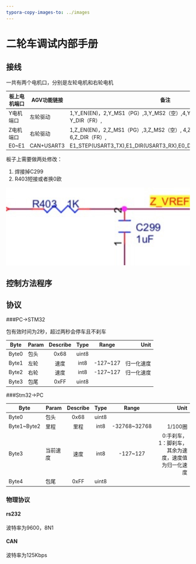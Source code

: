 ```yaml
---
typora-copy-images-to: ../images
---
```


# 二轮车调试内部手册



## 接线

一共有两个电机口，分别是左轮电机和右轮电机

| 板上电机端口 | AGV功能链接 | 备注                                                         |
| ------------ | ----------- | ------------------------------------------------------------ |
| Y电机端口    | 左轮驱动    | 1,Y_EN(EN)，2,Y_MS1（PG）,3,Y_MS2（空）,4,Y_SV（SV）,5,Y_ST（BK）,6, Y_DIR（FR）, |
| Z电机端口    | 右轮驱动    | 1,Z_EN(EN)，2,Z_MS1（PG）,3,Z_MS2（空）, 4,Z_SV（SV）, 5,Z_ST（BK）, 6,Z_DIR（FR）, |
| E0~E1        | CAN+USART3  | E1_STEP(USART3_TX),E1_DIR(USART3_RX),E0_DIR(CAN_RX),E1_EN(CAN_TX) |

板子上需要做两处修改：

1. 焊接掉C299
2. R403短接或者换0欧

![image-20181105101647603](../images/image-20181105101647603.png)

## 控制方法程序


## 协议

###PC->STM32

包有效时间为2秒，超过两秒会停车且不刹车

| Byte  | Param | Describe | Type  |  Range   |       Unit |
| ----- | ----- | :------: | :---: | :------: | ---------: |
| Byte0 | 包头  |   0x68   | uint8 |          |            |
| Byte1 | 左轮  |   速度   | int8  | -127~127 | 归一化速度 |
| Byte2 | 右轮  |   速度   | int8  | -127~127 | 归一化速度 |
| Byte3 | 包尾  |   0xFF   | uint8 |          |            |

###Stm32->PC

| Byte        | Param    | Describe | Type  |    Range     |                                                Unit |
| ----------- | -------- | :------: | :---: | :----------: | --------------------------------------------------: |
| Byte0       | 包头     |   0x68   | uint8 |              |                                                     |
| Byte1~Byte2 | 里程     |   里程   | int8  | -32768~32768 |                                             1/100圈 |
| Byte3       | 当前速度 |   速度   | int8  |   -127~127   | 0:手刹车，1：脚刹车，其余为速度，速度值为归一化速度 |
| Byte4       | 包尾     |   0xFF   | uint8 |              |                                                     |

### 物理协议

#### rs232

波特率为9600，8N1

#### CAN

波特率为125Kbps